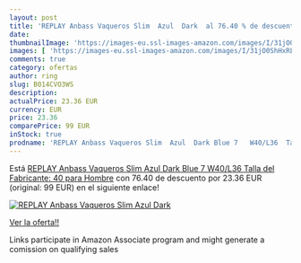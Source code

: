 ```yaml
---
layout: post
title: 'REPLAY Anbass Vaqueros Slim  Azul  Dark  al 76.40 % de descuento'
date: 
thumbnailImage: 'https://images-eu.ssl-images-amazon.com/images/I/31jO0ShHxRL._SL200_.jpg'
images: [ 'https://images-eu.ssl-images-amazon.com/images/I/31jO0ShHxRL._SL200_.jpg' ]
comments: true
category: ofertas
author: ring
slug: B014CVO3WS
description:
actualPrice: 23.36 EUR
currency: EUR
price: 23.36
comparePrice: 99 EUR
inStock: true
prodname: 'REPLAY Anbass Vaqueros Slim  Azul  Dark Blue 7   W40/L36  Talla del Fabricante: 40  para Hombre'
---
```


Está [REPLAY Anbass Vaqueros Slim  Azul  Dark Blue 7   W40/L36  Talla del Fabricante: 40  para Hombre](https://www.amazon.es/dp/B014CVO3WS/?tag=tolees-21) con 76.40 de descuento por 23.36 EUR (original: 99 EUR) en el siguiente enlace!

[![REPLAY Anbass Vaqueros Slim  Azul  Dark ](https://images-eu.ssl-images-amazon.com/images/I/31jO0ShHxRL._SL200_.jpg)](https://www.amazon.es/dp/B014CVO3WS/?tag=tolees-21)

[Ver la oferta!!](https://www.amazon.es/dp/B014CVO3WS/?tag=tolees-21)

Links participate in Amazon Associate program and might generate a comission on qualifying sales


